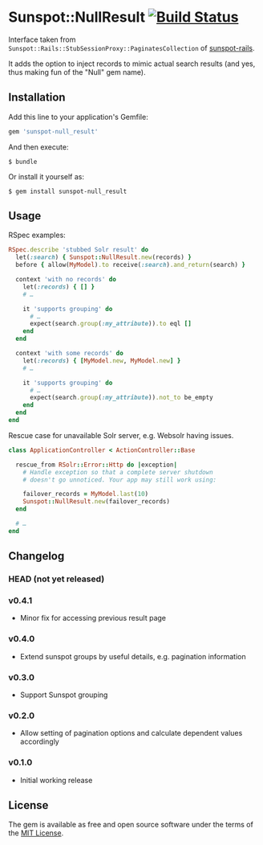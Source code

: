 # Sunspot::NullResult [![Build Status](https://travis-ci.org/Absolventa/sunspot_null-result.svg?branch=master)](https://travis-ci.org/Absolventa/sunspot_null-result)

Interface taken from `Sunspot::Rails::StubSessionProxy::PaginatesCollection` of
[sunspot-rails](https://github.com/sunspot/sunspot/tree/master/sunspot_rails).

It adds the option to inject records to mimic actual search results (and yes,
thus making fun of the "Null" gem name).

## Installation

Add this line to your application's Gemfile:

```ruby
gem 'sunspot-null_result'
```

And then execute:

    $ bundle

Or install it yourself as:

    $ gem install sunspot-null_result

## Usage

RSpec examples:

```ruby
RSpec.describe 'stubbed Solr result' do
  let(:search) { Sunspot::NullResult.new(records) }
  before { allow(MyModel).to receive(:search).and_return(search) }

  context 'with no records' do
    let(:records) { [] }
    # …

    it 'supports grouping' do
      # …
      expect(search.group(:my_attribute)).to eql []
    end
  end

  context 'with some records' do
    let(:records) { [MyModel.new, MyModel.new] }
    # …

    it 'supports grouping' do
      # …
      expect(search.group(:my_attribute)).not_to be_empty
    end
  end
end
```

Rescue case for unavailable Solr server, e.g. Websolr having issues.

```ruby
class ApplicationController < ActionController::Base

  rescue_from RSolr::Error::Http do |exception|
    # Handle exception so that a complete server shutdown
    # doesn't go unnoticed. Your app may still work using:

    failover_records = MyModel.last(10)
    Sunspot::NullResult.new(failover_records)
  end

  # …
end
```

## Changelog

### HEAD (not yet released)

### v0.4.1
* Minor fix for accessing previous result page 

### v0.4.0
* Extend sunspot groups by useful details, e.g. pagination information

### v0.3.0
* Support Sunspot grouping

### v0.2.0
* Allow setting of pagination options and calculate dependent values accordingly

### v0.1.0
* Initial working release


## License

The gem is available as free and open source software under the terms of the
[MIT License](http://opensource.org/licenses/MIT).


